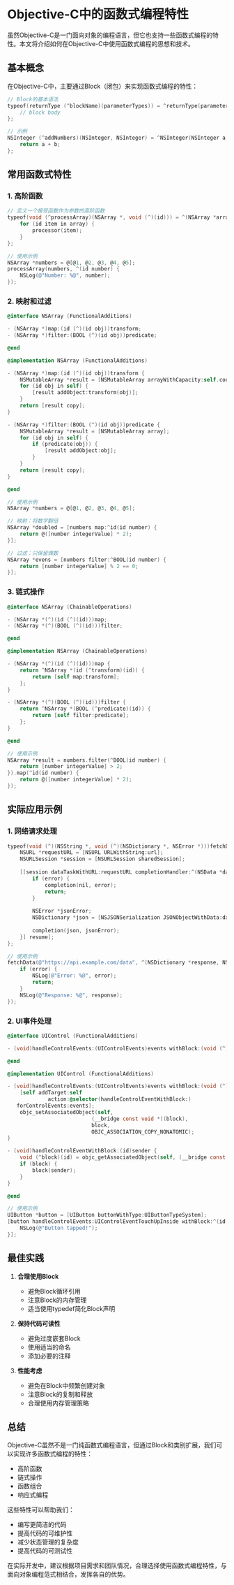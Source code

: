 # Objective-C中的函数式编程特性

虽然Objective-C是一门面向对象的编程语言，但它也支持一些函数式编程的特性。本文将介绍如何在Objective-C中使用函数式编程的思想和技术。

## 基本概念

在Objective-C中，主要通过Block（闭包）来实现函数式编程的特性：

```objectivec
// Block的基本语法
typeof(returnType (^blockName)(parameterTypes)) = ^returnType(parameters) {
    // block body
};

// 示例
NSInteger (^addNumbers)(NSInteger, NSInteger) = ^NSInteger(NSInteger a, NSInteger b) {
    return a + b;
};
```

## 常用函数式特性

### 1. 高阶函数

```objectivec
// 定义一个接受函数作为参数的高阶函数
typeof(void (^processArray)(NSArray *, void (^)(id))) = ^(NSArray *array, void (^processor)(id)) {
    for (id item in array) {
        processor(item);
    }
};

// 使用示例
NSArray *numbers = @[@1, @2, @3, @4, @5];
processArray(numbers, ^(id number) {
    NSLog(@"Number: %@", number);
});
```

### 2. 映射和过滤

```objectivec
@interface NSArray (FunctionalAdditions)

- (NSArray *)map:(id (^)(id obj))transform;
- (NSArray *)filter:(BOOL (^)(id obj))predicate;

@end

@implementation NSArray (FunctionalAdditions)

- (NSArray *)map:(id (^)(id obj))transform {
    NSMutableArray *result = [NSMutableArray arrayWithCapacity:self.count];
    for (id obj in self) {
        [result addObject:transform(obj)];
    }
    return [result copy];
}

- (NSArray *)filter:(BOOL (^)(id obj))predicate {
    NSMutableArray *result = [NSMutableArray array];
    for (id obj in self) {
        if (predicate(obj)) {
            [result addObject:obj];
        }
    }
    return [result copy];
}

@end

// 使用示例
NSArray *numbers = @[@1, @2, @3, @4, @5];

// 映射：将数字翻倍
NSArray *doubled = [numbers map:^id(id number) {
    return @([number integerValue] * 2);
}];

// 过滤：只保留偶数
NSArray *evens = [numbers filter:^BOOL(id number) {
    return [number integerValue] % 2 == 0;
}];
```

### 3. 链式操作

```objectivec
@interface NSArray (ChainableOperations)

- (NSArray *(^)(id (^)(id)))map;
- (NSArray *(^)(BOOL (^)(id)))filter;

@end

@implementation NSArray (ChainableOperations)

- (NSArray *(^)(id (^)(id)))map {
    return ^NSArray *(id (^transform)(id)) {
        return [self map:transform];
    };
}

- (NSArray *(^)(BOOL (^)(id)))filter {
    return ^NSArray *(BOOL (^predicate)(id)) {
        return [self filter:predicate];
    };
}

@end

// 使用示例
NSArray *result = numbers.filter(^BOOL(id number) {
    return [number integerValue] > 2;
}).map(^id(id number) {
    return @([number integerValue] * 2);
});
```

## 实际应用示例

### 1. 网络请求处理

```objectivec
typeof(void (^)(NSString *, void (^)(NSDictionary *, NSError *)))fetchData = ^(NSString *url, void (^completion)(NSDictionary *, NSError *)) {
    NSURL *requestURL = [NSURL URLWithString:url];
    NSURLSession *session = [NSURLSession sharedSession];
    
    [[session dataTaskWithURL:requestURL completionHandler:^(NSData *data, NSURLResponse *response, NSError *error) {
        if (error) {
            completion(nil, error);
            return;
        }
        
        NSError *jsonError;
        NSDictionary *json = [NSJSONSerialization JSONObjectWithData:data options:0 error:&jsonError];
        
        completion(json, jsonError);
    }] resume];
};

// 使用示例
fetchData(@"https://api.example.com/data", ^(NSDictionary *response, NSError *error) {
    if (error) {
        NSLog(@"Error: %@", error);
        return;
    }
    NSLog(@"Response: %@", response);
});
```

### 2. UI事件处理

```objectivec
@interface UIControl (FunctionalAdditions)

- (void)handleControlEvents:(UIControlEvents)events withBlock:(void (^)(id sender))block;

@end

@implementation UIControl (FunctionalAdditions)

- (void)handleControlEvents:(UIControlEvents)events withBlock:(void (^)(id sender))block {
    [self addTarget:self
             action:@selector(handleControlEventWithBlock:)
   forControlEvents:events];
    objc_setAssociatedObject(self,
                           (__bridge const void *)(block),
                           block,
                           OBJC_ASSOCIATION_COPY_NONATOMIC);
}

- (void)handleControlEventWithBlock:(id)sender {
    void (^block)(id) = objc_getAssociatedObject(self, (__bridge const void *)(sender));
    if (block) {
        block(sender);
    }
}

@end

// 使用示例
UIButton *button = [UIButton buttonWithType:UIButtonTypeSystem];
[button handleControlEvents:UIControlEventTouchUpInside withBlock:^(id sender) {
    NSLog(@"Button tapped!");
}];
```

## 最佳实践

1. **合理使用Block**
   - 避免Block循环引用
   - 注意Block的内存管理
   - 适当使用typedef简化Block声明

2. **保持代码可读性**
   - 避免过度嵌套Block
   - 使用适当的命名
   - 添加必要的注释

3. **性能考虑**
   - 避免在Block中频繁创建对象
   - 注意Block的复制和释放
   - 合理使用内存管理策略

## 总结

Objective-C虽然不是一门纯函数式编程语言，但通过Block和类别扩展，我们可以实现许多函数式编程的特性：

- 高阶函数
- 链式操作
- 函数组合
- 响应式编程

这些特性可以帮助我们：

- 编写更简洁的代码
- 提高代码的可维护性
- 减少状态管理的复杂度
- 提高代码的可测试性

在实际开发中，建议根据项目需求和团队情况，合理选择使用函数式编程特性，与面向对象编程范式相结合，发挥各自的优势。